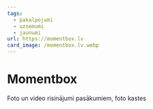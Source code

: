 ```yaml
---
tags:
  - pakalpojumi
  - uznemumi
  - jaunumi
url: https://momentbox.lv
card_image: /momentbox.lv.webp
---
```


# Momentbox

Foto un video risinājumi pasākumiem, foto kastes
